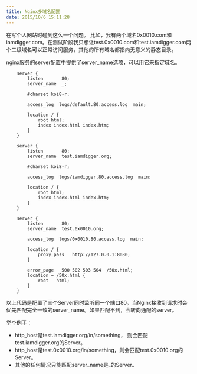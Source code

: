 ```yaml
---
title: Nginx多域名配置
date: 2015/10/6 15:11:28
---
```


在写个人网站时碰到这么一个问题。
比如，我有两个域名0x0010.com和iamdigger.com。在测试阶段我只想让test.0x0010.com和test.iamdigger.com两个二级域名可以正常访问服务，其他的所有域名都指向无意义的静态目录。

<!-- more -->

nginx服务的server配置中提供了server_name选项，可以用它来指定域名。
````shell
    server {
        listen       80;
        server_name  _;
    
        #charset koi8-r;
    
        access_log  logs/default.80.access.log  main;
    
        location / {
            root html;
            index index.html index.htm;
        }
    }

    server {
        listen       80;
        server_name  test.iamdigger.org;
    
        #charset koi8-r;
    
        access_log  logs/iamdigger.80.access.log  main;
    
        location / {
            root html;
            index index.html index.htm;
        }
    }

    server {
        listen       80;
        server_name  test.0x0010.org;
        
        access_log  logs/0x0010.80.access.log  main;

        location / {
            proxy_pass   http://127.0.0.1:8080;
        }

        error_page   500 502 503 504  /50x.html;
        location = /50x.html {
            root   html;
        }
    }
````
以上代码是配置了三个Server同时监听同一个端口80。当Nginx接收到请求时会优先匹配完全一致的server_name。如果匹配不到，会转向通配的server。

举个例子：
+ http_host是test.iamdigger.org/in/something， 则会匹配test.iamdigger.org的Server。
+ http_host是test.0x0010.org/in/something，则会匹配test.0x0010.org的Server。
+ 其他的任何情况只能匹配server_name是_的Server。
